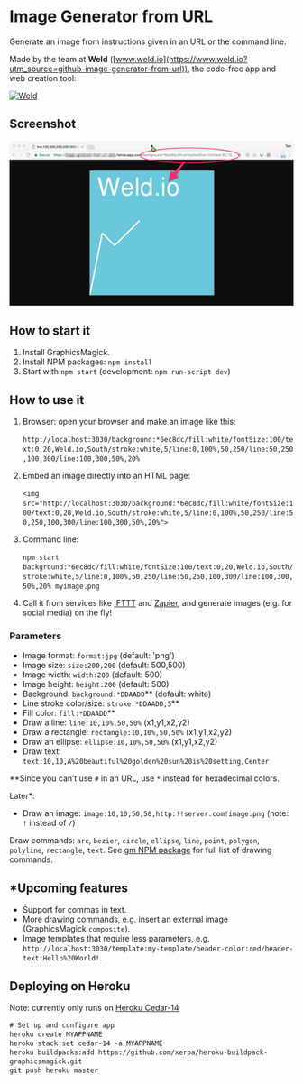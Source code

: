 # Image Generator from URL

Generate an image from instructions given in an URL or the command line.

Made by the team at **Weld** ([www.weld.io](https://www.weld.io?utm_source=github-image-generator-from-url)), the code-free app and web creation tool:

[![Weld](https://s3-eu-west-1.amazonaws.com/weld-social-and-blog/gif/weld_explained.gif)](https://www.weld.io?utm_source=github-image-generator-from-url)


## Screenshot

![Image Generator from URL](example.png)


## How to start it

1. Install GraphicsMagick.
2. Install NPM packages: `npm install`
3. Start with `npm start` (development: `npm run-script dev`)


## How to use it

1. Browser: open your browser and make an image like this:

	`http://localhost:3030/background:*6ec8dc/fill:white/fontSize:100/text:0,20,Weld.io,South/stroke:white,5/line:0,100%,50,250/line:50,250,100,300/line:100,300,50%,20%`

2. Embed an image directly into an HTML page:

	`<img src="http://localhost:3030/background:*6ec8dc/fill:white/fontSize:100/text:0,20,Weld.io,South/stroke:white,5/line:0,100%,50,250/line:50,250,100,300/line:100,300,50%,20%">`

3. Command line:

	`npm start background:*6ec8dc/fill:white/fontSize:100/text:0,20,Weld.io,South/stroke:white,5/line:0,100%,50,250/line:50,250,100,300/line:100,300,50%,20% myimage.png`

4. Call it from services like [IFTTT](https://ifttt.com) and [Zapier](https://zapier.com), and generate images (e.g. for social media) on the fly!


### Parameters

* Image format: `format:jpg` (default: 'png')
* Image size: `size:200,200` (default: 500,500)
* Image width: `width:200` (default: 500)
* Image height: `height:200` (default: 500)
* Background: `background:*DDAADD`** (default: white)
* Line stroke color/size: `stroke:*DDAADD,5`**
* Fill color: `fill:*DDAADD`**
* Draw a line: `line:10,10%,50,50%` (x1,y1,x2,y2)
* Draw a rectangle: `rectangle:10,10%,50,50%` (x1,y1,x2,y2)
* Draw an ellipse: `ellipse:10,10%,50,50%` (x1,y1,x2,y2)
* Draw text: `text:10,10,A%20beautiful%20golden%20sun%20is%20setting,Center`

**Since you can’t use `#` in an URL, use `*` instead for hexadecimal colors.

Later*:

* Draw an image: `image:10,10,50,50,http:!!server.com!image.png` (note: `!` instead of `/`)

Draw commands: `arc`, `bezier`, `circle`, `ellipse`, `line`, `point`, `polygon`, `polyline`, `rectangle`, `text`.
See [gm NPM package](https://github.com/aheckmann/gm#methods) for full list of drawing commands.


## *Upcoming features

* Support for commas in text.
* More drawing commands, e.g. insert an external image (GraphicsMagick `composite`).
* Image templates that require less parameters, e.g. `http://localhost:3030/template:my-template/header-color:red/header-text:Hello%20World!`.


## Deploying on Heroku

Note: currently only runs on [Heroku Cedar-14](https://github.com/Xerpa/heroku-buildpack-graphicsmagick/issues/1)

	# Set up and configure app
	heroku create MYAPPNAME
	heroku stack:set cedar-14 -a MYAPPNAME
	heroku buildpacks:add https://github.com/xerpa/heroku-buildpack-graphicsmagick.git
	git push heroku master
